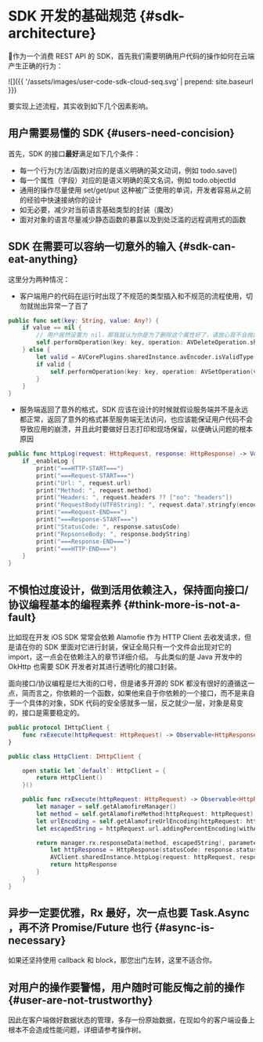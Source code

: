 
# <a name="sdk-architecture"></a> SDK 开发的基础规范 {#sdk-architecture}

作为一个消费 REST API 的 SDK，首先我们需要明确用户代码的操作如何在云端产生正确的行为：

![]({{ '/assets/images/user-code-sdk-cloud-seq.svg' | prepend: site.baseurl }})

要实现上述流程，其实收到如下几个因素影响。

## <a name="users-need-concision"></a> 用户需要易懂的 SDK {#users-need-concision} 

首先，SDK 的接口**最好**满足如下几个条件：

- 每一个行为(方法/函数)对应的是语义明确的英文动词，例如 todo.save()
- 每一个属性（字段）对应的是语义明确的英文名词，例如 todo.objectId
- 通用的操作尽量使用 set/get/put 这种被广泛使用的单词，开发者容易从之前的经验中快速接纳你的设计
- 如无必要，减少对当前语言基础类型的封装（魔改）
- 面对对象的语言尽量减少静态函数的暴露以及到处泛滥的远程调用式的函数


## <a name="sdk-can-eat-anything"></a> SDK 在需要可以容纳一切意外的输入 {#sdk-can-eat-anything} 

这里分为两种情况：

- 客户端用户的代码在运行时出现了不规范的类型插入和不规范的流程使用，切勿就抛出异常一了百了


```swift
public func set(key: String, value: Any?) {
    if value == nil {
        // 用户居然设置为 nil，那我就认为你是为了删除这个属性好了，请放心我不会抛出异常的。
        self.performOperation(key: key, operation: AVDeleteOperation.sharedInstance)
    } else {
        let valid = AVCorePlugins.sharedInstance.avEncoder.isValidType(value: value!)
        if valid {
            self.performOperation(key: key, operation: AVSetOperation(value: value!))
        }
    }
}
```


- 服务端返回了意外的格式，SDK 应该在设计的时候就假设服务端并不是永远都正常，返回了意外的格式甚至服务端无法访问，也应该能保证用户代码不会导致应用的崩溃，并且此时要做好日志打印和现场保留，以便确认问题的根本原因

```swift
public func httpLog(request: HttpRequest, response: HttpResponse) -> Void {
    if _enableLog {
        print("===HTTP-START===")
        print("===Request-START===")
        print("Url: ", request.url)
        print("Method: ", request.method)
        print("Headers: ", request.headers ?? ["no": "headers"])
        print("RequestBody(UTF8String): ", request.data?.stringfy(encoding: .utf8) ?? ["no": "body"])
        print("===Request-END===")
        print("===Response-START===")
        print("StatusCode: ", response.satusCode)
        print("RepsonseBody: ", response.bodyString)
        print("===Response-END===")
        print("===HTTP-END===")
    }
}
```

## <a name="think-more-is-not-a-fault"></a> 不惧怕过度设计，做到活用依赖注入，保持面向接口/协议编程基本的编程素养 {#think-more-is-not-a-fault}  

比如现在开发 iOS SDK 常常会依赖 Alamofie 作为 HTTP Client 去收发请求，但是请在你的 SDK 里面对它进行封装，保证全局只有一个文件会出现对它的 import，这一点会在依赖注入的章节详细介绍。
与此类似的是 Java 开发中的 OkHttp 也需要 SDK 开发者对其进行透明化的接口封装。

面向接口/协议编程是烂大街的口号，但是诸多开源的 SDK 都没有很好的遵循这一点，简而言之，你依赖的一个函数，如果他来自于你依赖的一个接口，而不是来自于一个具体的对象，SDK 代码的安全感就多一层，反之就少一层，对象是易变的，接口是需要稳定的。

```swift
public protocol IHttpClient {
    func rxExecute(httpRequest: HttpRequest) -> Observable<HttpResponse>
}

public class HttpClient: IHttpClient {

    open static let `default`: HttpClient = {
        return HttpClient()
    }()

    public func rxExecute(httpRequest: HttpRequest) -> Observable<HttpResponse> {
        let manager = self.getAlamofireManager()
        let method = self.getAlamofireMethod(httpRequest: httpRequest)
        let urlEncoding = self.getAlamofireUrlEncoding(httpRequest: httpRequest)
        let escapedString = httpRequest.url.addingPercentEncoding(withAllowedCharacters: NSCharacterSet.urlQueryAllowed)

        return manager.rx.responseData(method, escapedString!, parameters: nil, encoding: urlEncoding, headers: httpRequest.headers).map { (response, data) -> HttpResponse in
            let httpResponse = HttpResponse(statusCode: response.statusCode, data: data)
            AVClient.sharedInstance.httpLog(request: httpRequest, response: httpResponse)
            return httpResponse
        }
    }
}
```

## <a name="async-is-necessary"></a> 异步一定要优雅，Rx 最好，次一点也要 Task.Async ，再不济 Promise/Future 也行 {#async-is-necessary} 

如果还坚持使用 callback 和 block，那您出门左转，这里不适合你。

##  <a name="user-are-not-trustworthy"></a> 对用户的操作要警惕，用户随时可能反悔之前的操作 {#user-are-not-trustworthy} 

因此在客户端做好数据状态的管理，多存一份原始数据，在现如今的客户端设备上根本不会造成性能问题，详细请参考操作树。

